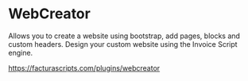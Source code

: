 # WebCreator
Allows you to create a website using bootstrap, add pages, blocks and custom headers. Design your custom website using the Invoice Script engine.

https://facturascripts.com/plugins/webcreator